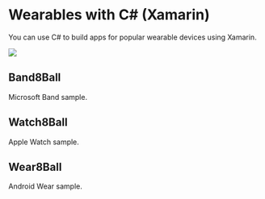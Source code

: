 Wearables with C# (Xamarin)
============================

You can use C# to build apps for popular wearable devices using Xamarin.

![](https://raw.githubusercontent.com/conceptdev/xamarin-samples/master/watch-and-wear/Screenshots/all8ball.png)

Band8Ball
---------

Microsoft Band sample.

Watch8Ball
----------

Apple Watch sample.

Wear8Ball
---------

Android Wear sample.